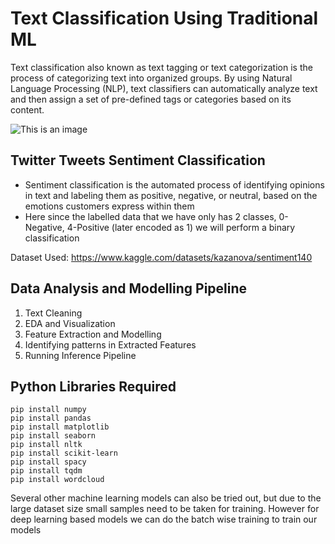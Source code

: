 # Text Classification Using Traditional ML

Text classification also known as text tagging or text categorization is the process of categorizing text into organized groups. By using Natural Language Processing (NLP), text classifiers can automatically analyze text and then assign a set of pre-defined tags or categories based on its content.

![This is an image](https://api.allganize.ai/static/img/new/text-classification.gif)

## Twitter Tweets Sentiment Classification
- Sentiment classification is the automated process of identifying opinions in text and labeling them as positive, negative, or neutral, based on the emotions customers express within them
- Here since the labelled data that we have only has 2 classes, 0-Negative, 4-Positive (later encoded as 1) we will perform a binary classification

Dataset Used: https://www.kaggle.com/datasets/kazanova/sentiment140

## Data Analysis and Modelling Pipeline
1. Text Cleaning
2. EDA and Visualization
3. Feature Extraction and Modelling
4. Identifying patterns in Extracted Features
5. Running Inference Pipeline

## Python Libraries Required
```
pip install numpy
pip install pandas
pip install matplotlib
pip install seaborn
pip install nltk
pip install scikit-learn
pip install spacy
pip install tqdm
pip install wordcloud
```

Several other machine learning models can also be tried out, but due to the large dataset size small samples need to be taken for training. However for deep learning based models we can do the batch wise training to train our models
